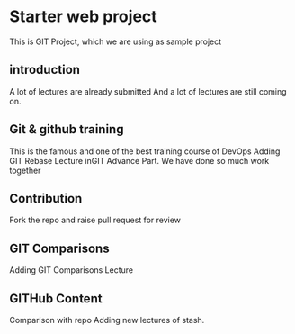 # Starter web project
This is GIT Project, which we are using as sample project 

## introduction 
A lot of lectures are already submitted
And a lot of lectures are still coming on.

## Git & github training
This is the famous and one of the best training course of DevOps
Adding GIT Rebase Lecture inGIT Advance Part. We have done so much work together

## Contribution
Fork the repo and raise pull request for review

## GIT Comparisons
Adding GIT Comparisons Lecture

## GITHub Content 
Comparison with repo
Adding new lectures of stash.